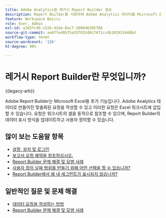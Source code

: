 ```yaml
---
title: Adobe Analytics용 레거시 Report Builder 정보
description: Report Builder를 사용하여 Adobe Analytics 데이터를 Microsoft Excel로 직접 가져오는 방법에 대해 알아봅니다.
feature: Workspace Basics
role: User, Admin
exl-id: a3d3fcdb-c526-42eb-8ac7-260946305760
source-git-commit: ae6ffed05f5a33f032d0c7471ccdb1029154ddbd
workflow-type: tm+mt
source-wordcount: '126'
ht-degree: 90%

---
```


# 레거시 Report Builder란 무엇입니까?

{{legacy-arb}}

Adobe Report Builder는 Microsoft Excel용 추가 기능입니다. Adobe Analytics 데이터로 만들어진 맞춤화된 요청을 작성할 수 있고 이러한 요청은 Excel 워크시트에 삽입할 수 있습니다. 요청은 워크시트의 셀을 동적으로 참조할 수 있으며, Report Builder의 데이터 표시 방식을 업데이트하고 사용자 정의할 수 있습니다.

## 많이 보는 도움말 항목

* [설정, 설치 및 로그인](setup/login.md)
* [보고서 요청 예약을 참조하십시오.](schedule-report-requests.md)
* [Report Builder 문제 해결 및 모범 사례](troubleshoot.md)
* [사용자 정의 날짜 범위를 만들기 위해 어떤 선택을 할 수 있습니까?](data-requests/configuring-report-dates/c-customized-date-expressions/t-customized-date-expressions.md)
* [Report Builder에서 왜 내 세그먼트가 표시되지 않습니까?](data-requests/segmentation.md)

## 일반적인 질문 및 문제 해결

* [데이터 요청을 작성하는 방법](data-requests/t-create-a-data-request.md)
* [Report Builder 문제 해결 및 모범 사례](troubleshoot.md)
